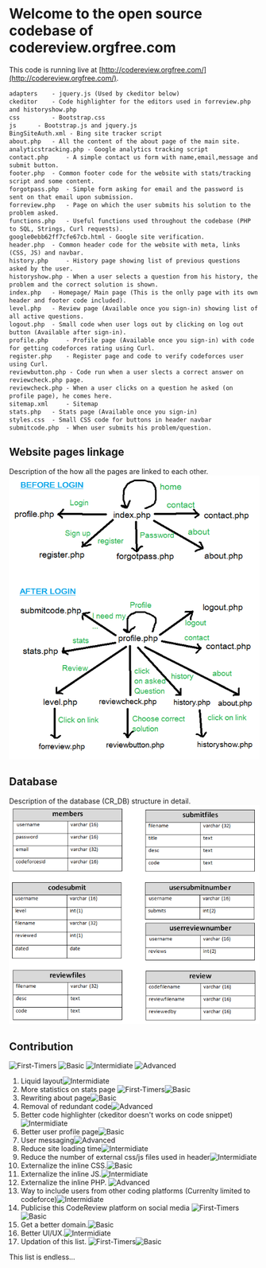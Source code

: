 # Welcome to the open source codebase of codereview.orgfree.com
This code is running live at [http://codereview.orgfree.com/](http://codereview.orgfree.com/).

 	adapters 	- jquery.js (Used by ckeditor below)
	ckeditor 	- Code highlighter for the editors used in forreview.php and historyshow.php
	css 		- Bootstrap.css
	js 		- Bootstrap.js and jquery.js
	BingSiteAuth.xml - Bing site tracker script	
	about.php 	- All the content of the about page of the main site.
	analyticstracking.php - Google analytics tracking script	
	contact.php 	- A simple contact us form with name,email,message and submit button.
	footer.php 	- Common footer code for the website with stats/tracking script and some content.
	forgotpass.php 	- Simple form asking for email and the password is sent on that email upon submission.
	forreview.php 	- Page on which the user submits his solution to the problem asked.
	functions.php 	- Useful functions used throughout the codebase (PHP to SQL, Strings, Curl requests).
	google0ebb62ff7cfe67cb.html - Google site verification.
	header.php 	- Common header code for the website with meta, links (CSS, JS) and navbar.
	history.php 	- History page showing list of previous questions asked by the user.
	historyshow.php - When a user selects a question from his history, the problem and the correct solution is shown.
	index.php 	- Homepage/ Main page (This is the onlly page with its own header and footer code included).
	level.php 	- Review page (Available once you sign-in) showing list of all active questions.
	logout.php 	- Small code when user logs out by clicking on log out button (Available after sign-in).
	profile.php 	- Profile page (Available once you sign-in) with code for getting codeforces rating using Curl. 
	register.php 	- Register page and code to verify codeforces user using Curl.
	reviewbutton.php - Code run when a user slects a correct answer on reviewcheck.php page.
	reviewcheck.php - When a user clicks on a question he asked (on profile page), he comes here.
	sitemap.xml 	- Sitemap
	stats.php 	- Stats page (Available once you sign-in)
	styles.css 	- Small CSS code for buttons in header navbar
	submitcode.php 	- When user submits his problem/question.


## Website pages linkage

Description of the how all the pages are linked to each other.
![CodeReview page linkage](CR_linkage.png)

## Database

Description of the database (CR_DB) structure in detail.
![CR_DB database structure](CR_DB.png)

## Contribution

![First-Timers](https://img.shields.io/badge/First%20timers--ff69b4.svg)
![Basic](https://img.shields.io/badge/Basic--brightgreen.svg)
![Intermidiate](https://img.shields.io/badge/Intermidiate--yellow.svg)
![Advanced](https://img.shields.io/badge/Advanced--blue.svg)


1. Liquid layout![Intermidiate](https://img.shields.io/badge/Intermidiate--yellow.svg)
2. More statistics on stats page
![First-Timers](https://img.shields.io/badge/First%20timers--ff69b4.svg)![Basic](https://img.shields.io/badge/Basic--brightgreen.svg)
3. Rewriting about page![Basic](https://img.shields.io/badge/Basic--brightgreen.svg)
4. Removal of redundant code![Advanced](https://img.shields.io/badge/Advanced--blue.svg)
5. Better code highlighter (ckeditor doesn't works on code snippet)![Intermidiate](https://img.shields.io/badge/Intermidiate--yellow.svg)
6. Better user profile page![Basic](https://img.shields.io/badge/Basic--brightgreen.svg)
7. User messaging![Advanced](https://img.shields.io/badge/Advanced--blue.svg)
8. Reduce site loading time![Intermidiate](https://img.shields.io/badge/Intermidiate--yellow.svg)
9. Reduce the number of external css/js files used in header![Intermidiate](https://img.shields.io/badge/Intermidiate--yellow.svg)
10. Externalize the inline CSS.![Basic](https://img.shields.io/badge/Basic--brightgreen.svg)
11. Externalize the inline JS.![Intermidiate](https://img.shields.io/badge/Intermidiate--yellow.svg)
12. Externalize the inline PHP.	![Advanced](https://img.shields.io/badge/Advanced--blue.svg)
13. Way to include users from other coding platforms (Currenlty limited to codeforce)![Intermidiate](https://img.shields.io/badge/Intermidiate--yellow.svg)
14. Publicise this CodeReview platform on social media
![First-Timers](https://img.shields.io/badge/First%20timers--ff69b4.svg)![Basic](https://img.shields.io/badge/Basic--brightgreen.svg)
15. Get a better domain.![Basic](https://img.shields.io/badge/Basic--brightgreen.svg)
16. Better UI/UX.![Intermidiate](https://img.shields.io/badge/Intermidiate--yellow.svg)
17. Updation of this list.
![First-Timers](https://img.shields.io/badge/First%20timers--ff69b4.svg)![Basic](https://img.shields.io/badge/Basic--brightgreen.svg)


This list is endless...

